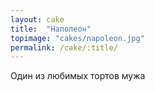 ```yaml
---
layout: cake
title:  "Наполеон"
topimage: "cakes/napoleon.jpg"
permalink: /cake/:title/
---
```


Один из любимых тортов мужа